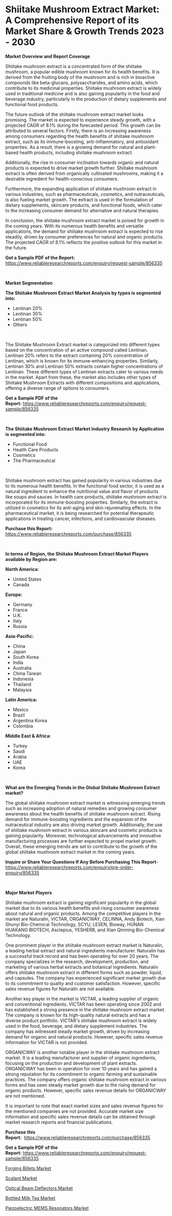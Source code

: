 <p><h1>Shiitake Mushroom Extract Market: A Comprehensive Report of its Market Share & Growth Trends 2023 - 2030</h1></p><p><strong>Market Overview and Report Coverage</strong></p>
<p><p>Shiitake mushroom extract is a concentrated form of the shiitake mushroom, a popular edible mushroom known for its health benefits. It is derived from the fruiting body of the mushroom and is rich in bioactive compounds like beta-glucans, polysaccharides, and amino acids, which contribute to its medicinal properties. Shiitake mushroom extract is widely used in traditional medicine and is also gaining popularity in the food and beverage industry, particularly in the production of dietary supplements and functional food products.</p><p>The future outlook of the shiitake mushroom extract market looks promising. The market is expected to experience steady growth, with a projected CAGR of 8.1% during the forecasted period. This growth can be attributed to several factors. Firstly, there is an increasing awareness among consumers regarding the health benefits of shiitake mushroom extract, such as its immune-boosting, anti-inflammatory, and antioxidant properties. As a result, there is a growing demand for natural and plant-based health products, including shiitake mushroom extract.</p><p>Additionally, the rise in consumer inclination towards organic and natural products is expected to drive market growth further. Shiitake mushroom extract is often derived from organically cultivated mushrooms, making it a desirable ingredient for health-conscious consumers.</p><p>Furthermore, the expanding application of shiitake mushroom extract in various industries, such as pharmaceuticals, cosmetics, and nutraceuticals, is also fueling market growth. The extract is used in the formulation of dietary supplements, skincare products, and functional foods, which cater to the increasing consumer demand for alternative and natural therapies.</p><p>In conclusion, the shiitake mushroom extract market is poised for growth in the coming years. With its numerous health benefits and versatile applications, the demand for shiitake mushroom extract is expected to rise steadily, driven by consumer preferences for natural and organic products. The projected CAGR of 8.1% reflects the positive outlook for this market in the future.</p></p>
<p><strong>Get a Sample PDF of the Report:</strong> <a href="https://www.reliableresearchreports.com/enquiry/request-sample/856335">https://www.reliableresearchreports.com/enquiry/request-sample/856335</a></p>
<p>&nbsp;</p>
<p><strong>Market Segmentation</strong></p>
<p><strong>The Shiitake Mushroom Extract Market Analysis by types is segmented into:</strong></p>
<p><ul><li>Lentinan 20%</li><li>Lentinan 30%</li><li>Lentinan 50%</li><li>Others</li></ul></p>
<p>&nbsp;</p>
<p><p>The Shiitake Mushroom Extract market is categorized into different types based on the concentration of an active compound called Lentinan. Lentinan 20% refers to the extract containing 20% concentration of Lentinan, which is known for its immune-enhancing properties. Similarly, Lentinan 30% and Lentinan 50% extracts contain higher concentrations of Lentinan. These different types of Lentinan extracts cater to various needs in the market. Apart from these, the market also includes other types of Shiitake Mushroom Extracts with different compositions and applications, offering a diverse range of options to consumers.</p></p>
<p><strong>Get a Sample PDF of the Report:</strong>&nbsp;<a href="https://www.reliableresearchreports.com/enquiry/request-sample/856335">https://www.reliableresearchreports.com/enquiry/request-sample/856335</a></p>
<p>&nbsp;</p>
<p><strong>The Shiitake Mushroom Extract Market Industry Research by Application is segmented into:</strong></p>
<p><ul><li>Functional Food</li><li>Health Care Products</li><li>Cosmetics</li><li>The Pharmaceutical</li></ul></p>
<p>&nbsp;</p>
<p><p>Shiitake mushroom extract has gained popularity in various industries due to its numerous health benefits. In the functional food sector, it is used as a natural ingredient to enhance the nutritional value and flavor of products like soups and sauces. In health care products, shiitake mushroom extract is incorporated for its immune-boosting properties. Similarly, the extract is utilized in cosmetics for its anti-aging and skin rejuvenating effects. In the pharmaceutical market, it is being researched for potential therapeutic applications in treating cancer, infections, and cardiovascular diseases.</p></p>
<p><strong>Purchase this Report:</strong>&nbsp; <a href="https://www.reliableresearchreports.com/purchase/856335">https://www.reliableresearchreports.com/purchase/856335</a></p>
<p>&nbsp;</p>
<p><strong>In terms of Region, the Shiitake Mushroom Extract Market Players available by Region are:</strong></p>
<p>
    <p> <strong> North America: </strong>
        <ul>
            <li>United States</li>
            <li>Canada</li>
        </ul>
        </p> 
    <p> <strong> Europe: </strong>
        <ul>
            <li>Germany</li>
            <li>France</li>
            <li>U.K.</li>
            <li>Italy</li>
            <li>Russia</li>
        </ul>
        </p> 
    <p> <strong> Asia-Pacific: </strong>
        <ul>
            <li>China</li>
            <li>Japan</li>
            <li>South Korea</li>
            <li>India</li>
            <li>Australia</li>
            <li>China Taiwan</li>
            <li>Indonesia</li>
            <li>Thailand</li>
            <li>Malaysia</li>
        </ul>
        </p> 
    <p> <strong> Latin America: </strong>
        <ul>
            <li>Mexico</li>
            <li>Brazil</li>
            <li>Argentina Korea</li>
            <li>Colombia</li>
        </ul>
        </p> 
    <p> <strong> Middle East & Africa: </strong>
        <ul>
            <li>Turkey</li>
            <li>Saudi</li>
            <li>Arabia</li>
            <li>UAE</li>
            <li>Korea</li>
        </ul>
    </p>
    </p>
<p>&nbsp;</p>
<p><strong>What are the Emerging Trends in the Global Shiitake Mushroom Extract market?</strong></p>
<p><p>The global shiitake mushroom extract market is witnessing emerging trends such as increasing adoption of natural remedies and growing consumer awareness about the health benefits of shiitake mushroom extract. Rising demand for immune-boosting ingredients and the expansion of the nutraceutical industry are also driving market growth. Additionally, the use of shiitake mushroom extract in various skincare and cosmetic products is gaining popularity. Moreover, technological advancements and innovative manufacturing processes are further expected to propel market growth. Overall, these emerging trends are set to contribute to the growth of the global shiitake mushroom extract market in the coming years.</p></p>
<p><strong>Inquire or Share Your Questions If Any Before Purchasing This Report</strong>- <a href="https://www.reliableresearchreports.com/enquiry/pre-order-enquiry/856335">https://www.reliableresearchreports.com/enquiry/pre-order-enquiry/856335</a></p>
<p>&nbsp;</p>
<p><strong>Major Market Players</strong></p>
<p><p>Shiitake mushroom extract is gaining significant popularity in the global market due to its various health benefits and rising consumer awareness about natural and organic products. Among the competitive players in the market are Naturalin, VICTAR, ORGANICWAY, CELINNA, Andy Biotech, Xian Shunyi Bio-Chemical Technology, SCYU, LESEN, Bioway, HUNAN HUAKANG BIOTECH, Asclepius, YESHERB, and Xian Qinming Bio-Chemical Technology. </p><p>One prominent player in the shiitake mushroom extract market is Naturalin, a leading herbal extract and natural ingredients manufacturer. Naturalin has a successful track record and has been operating for over 20 years. The company specializes in the research, development, production, and marketing of various herbal extracts and botanical ingredients. Naturalin offers shiitake mushroom extract in different forms such as powder, liquid, and capsules. The company has experienced significant market growth due to its commitment to quality and customer satisfaction. However, specific sales revenue figures for Naturalin are not available.</p><p>Another key player in the market is VICTAR, a leading supplier of organic and conventional ingredients. VICTAR has been operating since 2002 and has established a strong presence in the shiitake mushroom extract market. The company is known for its high-quality natural extracts and has a diverse product portfolio. VICTAR's shiitake mushroom extract is widely used in the food, beverage, and dietary supplement industries. The company has witnessed steady market growth, driven by increasing demand for organic and natural products. However, specific sales revenue information for VICTAR is not provided.</p><p>ORGANICWAY is another notable player in the shiitake mushroom extract market. It is a leading manufacturer and supplier of organic ingredients, focusing on the production and development of plant extracts. ORGANICWAY has been in operation for over 10 years and has gained a strong reputation for its commitment to organic farming and sustainable practices. The company offers organic shiitake mushroom extract in various forms and has seen steady market growth due to the rising demand for organic products. However, specific sales revenue details for ORGANICWAY are not mentioned.</p><p>It is important to note that exact market sizes and sales revenue figures for the mentioned companies are not provided. Accurate market size information and specific sales revenue details can be obtained through market research reports and financial publications.</p></p>
<p><strong>Purchase this Report:</strong>&nbsp;&nbsp;<a href="https://www.reliableresearchreports.com/purchase/856335">https://www.reliableresearchreports.com/purchase/856335</a></p>
<p></p>
<p><strong>Get a Sample PDF of the Report:</strong>&nbsp;<a href="https://www.reliableresearchreports.com/enquiry/request-sample/856335">https://www.reliableresearchreports.com/enquiry/request-sample/856335</a></p>
<p><p><a href="https://github.com/ambrozg/Market-Research-Report-List-1/blob/main/forging-billets-market.md">Forging Billets Market</a></p><p><a href="https://github.com/gshchiplitsov/Market-Research-Report-List-1/blob/main/scalant-market.md">Scalant Market</a></p><p><a href="https://medium.com/@frankpeters35/optical-beam-deflectors-market-size-and-market-trends-complete-industry-overview-2023-to-2030-d9ea2b367077">Optical Beam Deflectors Market</a></p><p><a href="https://medium.com/@yashreports27/bottled-milk-tea-market-research-report-its-history-and-forecast-2023-to-2030-df615af3c3ef">Bottled Milk Tea Market</a></p><p><a href="https://medium.com/@loyceharber/piezoelectric-mems-resonators-market-furnishes-information-on-market-share-market-trends-and-9508df950b02">Piezoelectric MEMS Resonators Market</a></p></p>
